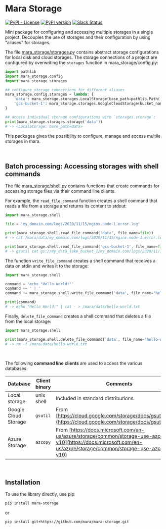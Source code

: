 Mara Storage
============

[![PyPI - License](https://img.shields.io/pypi/l/mara-storage.svg)](https://github.com/mara/mara-storage/blob/master/LICENSE)
[![PyPI version](https://badge.fury.io/py/mara-storage.svg)](https://badge.fury.io/py/mara-storage)
[![Slack Status](https://img.shields.io/badge/slack-join_chat-white.svg?logo=slack&style=social)](https://communityinviter.com/apps/mara-users/public-invite)

Mini package for configuring and accessing multiple storages in a single project. Decouples the use of storages and their configuration by using "aliases" for storages.

The file [mara_storage/storages.py](mara_storage/storages.py) contains abstract storage configurations for local disk and cloud storages. The storage connections of a project are configured by overwriting the `storages` function in mara_storage/config.py:

``` python
import pathlib
import mara_storage.config
import mara_storage.storages

## configure storage connections for different aliases
mara_storage.config.storages = lambda: {
    'data': mara_storage.storages.LocalStorage(base_path=pathlib.Path('data')),
    'gcs-bucket-1': mara_storage.storages.GoogleCloudStorage(bucket_name='my_data_lake_bucket_1', project_id='my_awesome_project')
}

## access individual storage configurations with `storages.storage`:
print(mara_storage.storages.storage('data'))
# -> <LocalStorage: base_path=data>
```

This packages gives the possibility to configure, manage and access multile storages in mara.

&nbsp;


## Batch processing: Accessing storages with shell commands

The file [mara_storage/shell.py](mara_storage/shell.py) contains functions that create commands for accessing storage files via their command line clients.
   
For example, the `read_file_command` function creates a shell command that reads a file from a storage and returns its content to stdout:

```python
import mara_storage.shell

file = 'my_domain.com/logs/2020/11/15/nginx.node-1.error.log'

print(mara_storage.shell.read_file_command('data', file_name=file))
# -> cat /mara/data/my_domain.com/logs/2020/11/15/nginx.node-1.error.log

print(mara_storage.shell.read_file_command('gcs-bucket-1', file_name=file))
# -> gsutil cat gs://my_data_lake_bucket_1/my_domain.com/logs/2020/11/15/nginx.node-1.error.log
```

The function `write_file_command` creates a shell command that receives a data on stdin and writes it to the storage:

```python
import mara_storage.shell

command = 'echo "Hello World!"'
command += ' | '
command += mara_storage.shell.write_file_command('data', file_name='hello-world.txt')

print(command)
# -> echo "Hello World!" | cat - > /mara/data/hello-world.txt
```

Finally, `delete_file_command` creates a shell command that deletes a file from the local storage:

```python
import mara_storage.shell

print(mara_storage.shell.delete_file_command('data', file_name='hello-world.txt'))
# -> rm -f /mara/data/hello-world.txt
```

&nbsp;


The following **command line clients** are used to access the various databases:

| Database | Client binary | Comments |  
| --- | --- | --- |
| Local storage | unix shell | Included in standard distributions. |
| Google Cloud Storage | `gsutil` | From [https://cloud.google.com/storage/docs/gsutil_install](https://cloud.google.com/storage/docs/gsutil_install). |
| Azure Storage | `azcopy` | From [https://docs.microsoft.com/en-us/azure/storage/common/storage-use-azcopy-v10](https://docs.microsoft.com/en-us/azure/storage/common/storage-use-azcopy-v10)

&nbsp;


Installation
------------
To use the library directly, use pip:

```bash
pip install mara-storage
```

or

```
pip install git+https://github.com/mara/mara-storage.git
```
